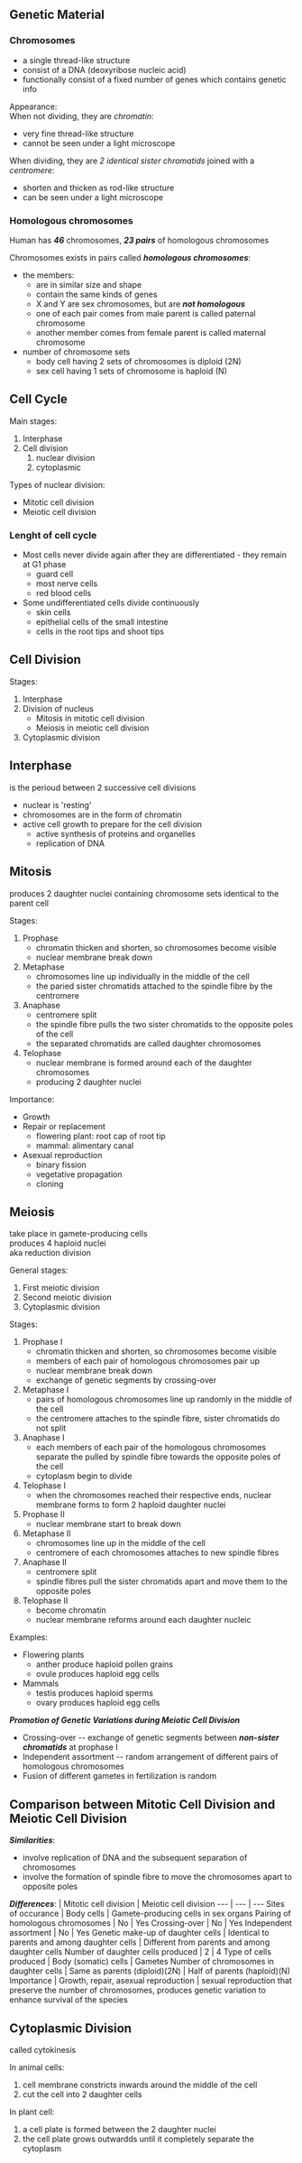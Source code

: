 ## Genetic Material

### Chromosomes
- a single thread-like structure
- consist of a DNA (deoxyribose nucleic acid)
- functionally consist of a fixed number of genes which contains genetic info

Appearance:  
When not dividing, they are _chromatin_:
- very fine thread-like structure
- cannot be seen under a light microscope

When dividing, they are _2 identical sister chromatids_ joined with a _centromere_:  
- shorten and thicken as rod-like structure
- can be seen under a light microscope

### Homologous chromosomes
Human has *__46__* chromosomes, *__23 pairs__* of homologous chromosomes  

Chromosomes exists in pairs called *__homologous chromosomes__*:
- the members:
    - are in similar size and shape
    - contain the same kinds of genes
    - X and Y are sex chromosomes, but are __*not homologous*__
    - one of each pair comes from male parent is called paternal chromosome
    - another member comes from female parent is called maternal chromosome
- number of chromosome sets
    - body cell having 2 sets of chromosomes is diploid (2N)
    - sex cell having 1 sets of chromosome is haploid (N)

## Cell Cycle
Main stages:
1. Interphase
2. Cell division
    1. nuclear division
    2. cytoplasmic

Types of nuclear division:
- Mitotic cell division
- Meiotic cell division

### Lenght of cell cycle
- Most cells never divide again after they are differentiated - they remain at G1 phase
    - guard cell
    - most nerve cells
    - red blood cells
- Some undifferentiated cells divide continuously
    - skin cells
    - epithelial cells of the small intestine
    - cells in the root tips and shoot tips

## Cell Division
Stages:
1. Interphase
2. Division of nucleus
	- Mitosis in mitotic cell division
	- Meiosis in meiotic cell division
3. Cytoplasmic division

## Interphase
is the perioud between 2 successive cell divisions

- nuclear is 'resting'
- chromosomes are in the form of chromatin
- active cell growth to prepare for the cell division
    - active synthesis of proteins and organelles
    - replication of DNA

## Mitosis
produces 2 daughter nuclei containing chromosome sets identical to the parent cell

Stages:
1. Prophase  
    - chromatin thicken and shorten, so chromosomes become visible
    - nuclear membrane break down
2. Metaphase  
    - chromosomes line up individually in the middle of the cell
    - the paried sister chromatids attached to the spindle fibre by the centromere
3. Anaphase
    - centromere split
    - the spindle fibre pulls the two sister chromatids to the opposite poles of the cell
    - the separated chromatids are called daughter chromosomes
4. Telophase
    - nuclear membrane is formed around each of the daughter chromosomes
    - producing 2 daughter nuclei

Importance:
- Growth
- Repair or replacement
    - flowering plant: root cap of root tip
    - mammal: alimentary canal
- Asexual reproduction
    - binary fission
    - vegetative propagation
    - cloning

## Meiosis
take place in gamete-producing cells  
produces 4 haploid nuclei  
aka reduction division

General stages:
1. First meiotic division
2. Second meiotic division
3. Cytoplasmic division

Stages:
1. Prophase I
	- chromatin thicken and shorten, so chromosomes become visible
	- members of each pair of homologous chromosomes pair up
	- nuclear membrane break down
	- exchange of genetic segments by crossing-over
2. Metaphase I
	- pairs of homologous chromosomes line up randomly in the middle of the cell
	- the centromere attaches to the spindle fibre, sister chromatids do not split
3. Anaphase I
	- each members of each pair of the homologous chromosomes separate the pulled by spindle fibre towards the opposite poles of the cell
	- cytoplasm begin to divide
4. Telophase I
	- when the chromosomes reached their respective ends, nuclear membrane forms to form 2 haploid daughter nuclei
5. Prophase II
	- nuclear membrane start to break down
6. Metaphase II
	- chromosomes line up in the middle of the cell
	- centromere of each chromosomes attaches to new spindle fibres
7. Anaphase II
	- centromere split
	- spindle fibres pull the sister chromatids apart and move them to the opposite poles
8. Telophase II
	- become chromatin
	- nuclear membrane reforms around each daughter nucleic

Examples:
- Flowering plants
	- anther produce haploid pollen grains
	- ovule produces haploid egg cells
- Mammals
	- testis produces haploid sperms
	- ovary produces haploid egg cells

**_Promotion of Genetic Variations during Meiotic Cell Division_**
- Crossing-over -- exchange of genetic segments between __*non-sister chromatids*__ at prophase I
- Independent assortment -- random arrangement of different pairs of homologous chromosomes
- Fusion of different gametes in fertilization is random

## Comparison between Mitotic Cell Division and Meiotic Cell Division
**_Similarities_**:
- involve replication of DNA and the subsequent separation of chromosomes
- involve the formation of spindle fibre to move the chromosomes apart to opposite poles

__*Differences*__:
</empty> | Mitotic cell division | Meiotic cell division
--- | --- | ---
Sites of occurance | Body cells | Gamete-producing cells in sex organs
Pairing of homologous chromosomes | No | Yes
Crossing-over | No | Yes
Independent assortment | No | Yes
Genetic make-up of daughter cells | Identical to parents and among daughter cells | Different from parents and among daughter cells
Number of daughter cells produced | 2 | 4
Type of cells produced | Body (somatic) cells | Gametes
Number of chromosomes in daughter cells | Same as parents (diploid)(2N) | Half of parents (haploid)(N)
Importance | Growth, repair, asexual reproduction | sexual reproduction that preserve the number of chromosomes, produces genetic variation to enhance survival of the species


## Cytoplasmic Division
called cytokinesis

In animal cells:  
1. cell membrane constricts inwards around the middle of the cell
2. cut the cell into 2 daughter cells

In plant cell:
1. a cell plate is formed between the 2 daughter nuclei
2. the cell plate grows outwardds until it completely separate the cytoplasm
